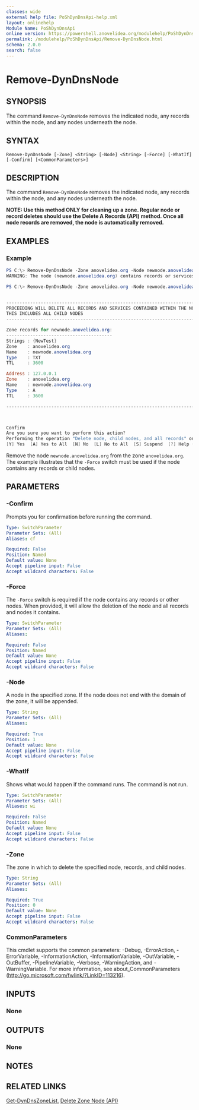 ```yaml
---
classes: wide
external help file: PoShDynDnsApi-help.xml
layout: onlinehelp
Module Name: PoShDynDnsApi
online version: https://powershell.anovelidea.org/modulehelp/PoShDynDnsApi/Remove-DynDnsNode.html
permalink: /modulehelp/PoShDynDnsApi/Remove-DynDnsNode.html
schema: 2.0.0
search: false
---
```


# Remove-DynDnsNode

## SYNOPSIS
The command `Remove-DynDnsNode` removes the indicated node, any records within the node, and any nodes underneath the node.

## SYNTAX

```
Remove-DynDnsNode [-Zone] <String> [-Node] <String> [-Force] [-WhatIf] [-Confirm] [<CommonParameters>]
```

## DESCRIPTION
The command `Remove-DynDnsNode` removes the indicated node, any records within the node, and any nodes underneath the node.

**NOTE: Use this method ONLY for cleaning up a zone. Regular node or record deletes should use the Delete A Records (API) method. Once all node records are removed, the node is automatically removed.**

## EXAMPLES

### Example
```powershell
PS C:\> Remove-DynDnsNode -Zone anovelidea.org -Node newnode.anovelidea.org
WARNING: The node (newnode.anovelidea.org) contains records or services. Use the -Force switch if you wish to proceed.

PS C:\> Remove-DynDnsNode -Zone anovelidea.org -Node newnode.anovelidea.org -Force


--------------------------------------------------------------------------------
PROCEEDING WILL DELETE ALL RECORDS AND SERVICES CONTAINED WITHIN THE NODE
THIS INCLUDES ALL CHILD NODES
--------------------------------------------------------------------------------

Zone records for newnode.anovelidea.org:
----------------------------------------
Strings : {NewTest}
Zone    : anovelidea.org
Name    : newnode.anovelidea.org
Type    : TXT
TTL     : 3600

Address : 127.0.0.1
Zone    : anovelidea.org
Name    : newnode.anovelidea.org
Type    : A
TTL     : 3600

--------------------------------------------------------------------------------



Confirm
Are you sure you want to perform this action?
Performing the operation "Delete node, child nodes, and all records" on target "newnode.anovelidea.org".
[Y] Yes  [A] Yes to All  [N] No  [L] No to All  [S] Suspend  [?] Help (default is "Y"): y
```

Remove the node `newnode.anovelidea.org` from the zone `anovelidea.org`. The example illustrates that the `-Force` switch
must be used if the node contains any records or child nodes.

## PARAMETERS

### -Confirm
Prompts you for confirmation before running the command.

```yaml
Type: SwitchParameter
Parameter Sets: (All)
Aliases: cf

Required: False
Position: Named
Default value: None
Accept pipeline input: False
Accept wildcard characters: False
```

### -Force
The `-Force` switch is required if the node contains any records or other nodes. When provided, it will allow the deletion
of the node and all records and nodes it contains.

```yaml
Type: SwitchParameter
Parameter Sets: (All)
Aliases:

Required: False
Position: Named
Default value: None
Accept pipeline input: False
Accept wildcard characters: False
```

### -Node
A node in the specified zone. If the node does not end with the domain of the zone, it will be appended.

```yaml
Type: String
Parameter Sets: (All)
Aliases:

Required: True
Position: 1
Default value: None
Accept pipeline input: False
Accept wildcard characters: False
```

### -WhatIf
Shows what would happen if the command runs.
The command is not run.

```yaml
Type: SwitchParameter
Parameter Sets: (All)
Aliases: wi

Required: False
Position: Named
Default value: None
Accept pipeline input: False
Accept wildcard characters: False
```

### -Zone
The zone in which to delete the specified node, records, and child nodes.

```yaml
Type: String
Parameter Sets: (All)
Aliases:

Required: True
Position: 0
Default value: None
Accept pipeline input: False
Accept wildcard characters: False
```

### CommonParameters
This cmdlet supports the common parameters: -Debug, -ErrorAction, -ErrorVariable, -InformationAction, -InformationVariable, -OutVariable, -OutBuffer, -PipelineVariable, -Verbose, -WarningAction, and -WarningVariable. For more information, see about_CommonParameters (http://go.microsoft.com/fwlink/?LinkID=113216).

## INPUTS

### None

## OUTPUTS

### None

## NOTES

## RELATED LINKS

[Get-DynDnsZoneList.](https://powershell.anovelidea.org/modulehelp/PoShDynDnsApi/Get-DynDnsZoneList.html)
[Delete Zone Node (API)](https://help.dyn.com/delete-zone-node-api/)